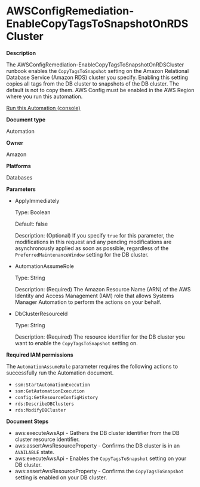 # AWSConfigRemediation\-EnableCopyTagsToSnapshotOnRDSCluster<a name="automation-aws-enable-tags-snapshot-rds-cluster"></a>

**Description**

The AWSConfigRemediation\-EnableCopyTagsToSnapshotOnRDSCluster runbook enables the `CopyTagsToSnapshot` setting on the Amazon Relational Database Service \(Amazon RDS\) cluster you specify\. Enabling this setting copies all tags from the DB cluster to snapshots of the DB cluster\. The default is not to copy them\. AWS Config must be enabled in the AWS Region where you run this automation\.

[Run this Automation \(console\)](https://console.aws.amazon.com/systems-manager/automation/execute/AWSConfigRemediation-EnableCopyTagsToSnapshotOnRDSCluster)

**Document type**

Automation

**Owner**

Amazon

**Platforms**

Databases

**Parameters**
+ ApplyImmediately

  Type: Boolean

  Default: false

  Description: \(Optional\) If you specify `true` for this parameter, the modifications in this request and any pending modifications are asynchronously applied as soon as possible, regardless of the `PreferredMaintenanceWindow` setting for the DB cluster\.
+ AutomationAssumeRole

  Type: String

  Description: \(Required\) The Amazon Resource Name \(ARN\) of the AWS Identity and Access Management \(IAM\) role that allows Systems Manager Automation to perform the actions on your behalf\.
+ DbClusterResourceId

  Type: String

  Description: \(Required\) The resource identifier for the DB cluster you want to enable the `CopyTagsToSnapshot` setting on\.

**Required IAM permissions**

The `AutomationAssumeRole` parameter requires the following actions to successfully run the Automation document\.
+ `ssm:StartAutomationExecution`
+ `ssm:GetAutomationExecution`
+ `config:GetResourceConfigHistory`
+ `rds:DescribeDBClusters`
+ `rds:ModifyDBCluster`

**Document Steps**
+ aws:executeAwsApi \- Gathers the DB cluster identifier from the DB cluster resource identifier\.
+ aws:assertAwsResourceProperty \- Confirms the DB cluster is in an `AVAILABLE` state\.
+ aws:executeAwsApi \- Enables the `CopyTagsToSnapshot` setting on your DB cluster\.
+ aws:assertAwsResourceProperty \- Confirms the `CopyTagsToSnapshot` setting is enabled on your DB cluster\.